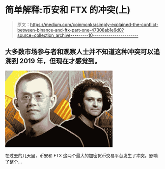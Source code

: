 # 简单解释:币安和 FTX 的冲突(上)

> 原文：<https://medium.com/coinmonks/simply-explained-the-conflict-between-binance-and-ftx-part-one-47308ab1e6d0?source=collection_archive---------10----------------------->

## 大多数市场参与者和观察人士并不知道这种冲突可以追溯到 2019 年，但现在才感觉到。

![](img/e98a5e53e5914f669916b250a37d32eb.png)

在过去的几天里，币安和 FTX 这两个最大的加密货币交易平台发生了冲突，影响了整个…